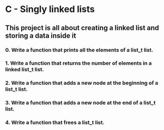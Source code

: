 # C - Singly linked lists

## This project is all about creating a linked list and storing a data inside it

### 0. Write a function that prints all the elements of a list_t list.
### 1. Write a function that returns the number of elements in a linked list_t list.
### 2. Write a function that adds a new node at the beginning of a list_t list.
### 3. Write a function that adds a new node at the end of a list_t list.
### 4. Write a function that frees a list_t list.
